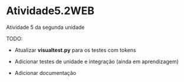 # Atividade5.2WEB

Atividade 5 da segunda unidade

TODO:

*  Atualizar **visualtest.py** para os testes com tokens

*  Adicionar testes de unidade e integração (ainda em aprendizagem)

*  Adicionar documentação
